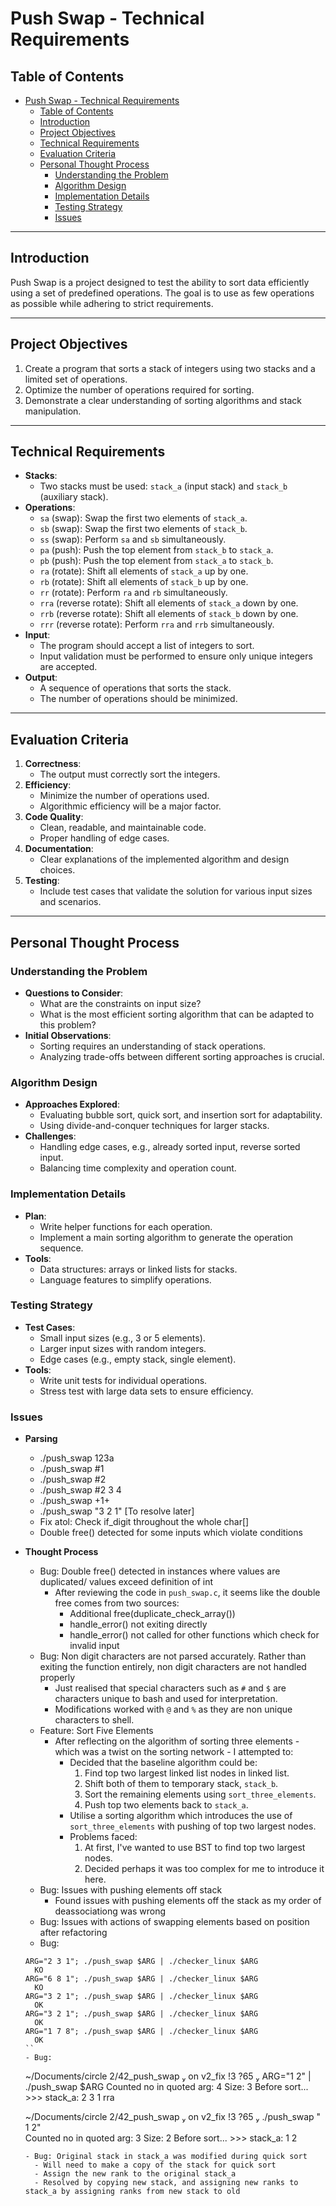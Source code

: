# Push Swap - Technical Requirements

## Table of Contents
- [Push Swap - Technical Requirements](#push-swap---technical-requirements)
  - [Table of Contents](#table-of-contents)
  - [Introduction](#introduction)
  - [Project Objectives](#project-objectives)
  - [Technical Requirements](#technical-requirements)
  - [Evaluation Criteria](#evaluation-criteria)
  - [Personal Thought Process](#personal-thought-process)
    - [Understanding the Problem](#understanding-the-problem)
    - [Algorithm Design](#algorithm-design)
    - [Implementation Details](#implementation-details)
    - [Testing Strategy](#testing-strategy)
    - [Issues](#issues)

---

## Introduction
Push Swap is a project designed to test the ability to sort data efficiently using a set of predefined operations. The goal is to use as few operations as possible while adhering to strict requirements.

---

## Project Objectives
1. Create a program that sorts a stack of integers using two stacks and a limited set of operations.
2. Optimize the number of operations required for sorting.
3. Demonstrate a clear understanding of sorting algorithms and stack manipulation.

---

## Technical Requirements
- **Stacks**:
  - Two stacks must be used: `stack_a` (input stack) and `stack_b` (auxiliary stack).
- **Operations**:
  - `sa` (swap): Swap the first two elements of `stack_a`.
  - `sb` (swap): Swap the first two elements of `stack_b`.
  - `ss` (swap): Perform `sa` and `sb` simultaneously.
  - `pa` (push): Push the top element from `stack_b` to `stack_a`.
  - `pb` (push): Push the top element from `stack_a` to `stack_b`.
  - `ra` (rotate): Shift all elements of `stack_a` up by one.
  - `rb` (rotate): Shift all elements of `stack_b` up by one.
  - `rr` (rotate): Perform `ra` and `rb` simultaneously.
  - `rra` (reverse rotate): Shift all elements of `stack_a` down by one.
  - `rrb` (reverse rotate): Shift all elements of `stack_b` down by one.
  - `rrr` (reverse rotate): Perform `rra` and `rrb` simultaneously.
- **Input**:
  - The program should accept a list of integers to sort.
  - Input validation must be performed to ensure only unique integers are accepted.
- **Output**:
  - A sequence of operations that sorts the stack.
  - The number of operations should be minimized.

---

## Evaluation Criteria
1. **Correctness**:
   - The output must correctly sort the integers.
2. **Efficiency**:
   - Minimize the number of operations used.
   - Algorithmic efficiency will be a major factor.
3. **Code Quality**:
   - Clean, readable, and maintainable code.
   - Proper handling of edge cases.
4. **Documentation**:
   - Clear explanations of the implemented algorithm and design choices.
5. **Testing**:
   - Include test cases that validate the solution for various input sizes and scenarios.

---

## Personal Thought Process

### Understanding the Problem
- **Questions to Consider**:
  - What are the constraints on input size?
  - What is the most efficient sorting algorithm that can be adapted to this problem?
- **Initial Observations**:
  - Sorting requires an understanding of stack operations.
  - Analyzing trade-offs between different sorting approaches is crucial.

### Algorithm Design
- **Approaches Explored**:
  - Evaluating bubble sort, quick sort, and insertion sort for adaptability.
  - Using divide-and-conquer techniques for larger stacks.
- **Challenges**:
  - Handling edge cases, e.g., already sorted input, reverse sorted input.
  - Balancing time complexity and operation count.

### Implementation Details
- **Plan**:
  - Write helper functions for each operation.
  - Implement a main sorting algorithm to generate the operation sequence.
- **Tools**:
  - Data structures: arrays or linked lists for stacks.
  - Language features to simplify operations.

### Testing Strategy
- **Test Cases**:
  - Small input sizes (e.g., 3 or 5 elements).
  - Larger input sizes with random integers.
  - Edge cases (e.g., empty stack, single element).
- **Tools**:
  - Write unit tests for individual operations.
  - Stress test with large data sets to ensure efficiency.

### Issues
- **Parsing**
  -  ./push_swap 123a
  -  ./push_swap #1
  -  ./push_swap #2
  -  ./push_swap #2 3 4
  -  ./push_swap +1+
  -  ./push_swap "3 2 1" [To resolve later]
  -  Fix atol: Check if_digit throughout the whole char[]
  -  Double free() detected for some inputs which violate conditions

- **Thought Process**
  - Bug: Double free() detected in instances where values are duplicated/ values exceed definition of int
    - After reviewing the code in `push_swap.c`, it seems like the double free comes from two sources:
      - Additional free(duplicate_check_array())
      - handle_error() not exiting directly
      - handle_error() not called for other functions which check for invalid input
  - Bug: Non digit characters are not parsed accurately. Rather than exiting the function entirely, non digit characters are not handled properly
    - Just realised that special characters such as `#` and `$` are characters unique to bash and used for interpretation. 
    - Modifications worked with `@` and `%` as they are non unique characters to shell. 
  - Feature: Sort Five Elements
    - After reflecting on the algorithm of sorting three elements - which was a twist on the sorting network - I attempted to:
      - Decided that the baseline algorithm could be:
        1. Find top two largest linked list nodes in linked list. 
        2. Shift both of them to temporary stack, `stack_b`.
        3. Sort the remaining elements using `sort_three_elements`. 
        4. Push top two elements back to `stack_a`.  
      - Utilise a sorting algorithm which introduces the use of `sort_three_elements` with pushing of top two largest nodes. 
      - Problems faced:
        1. At first, I've wanted to use BST to find top two largest nodes. 
        2. Decided perhaps it was too complex for me to introduce it here. 
  - Bug: Issues with pushing elements off stack
    - Found issues with pushing elements off the stack as my order of deassociationg was wrong
  - Bug: Issues with actions of swapping elements based on position after refactoring
  - Bug: 
  ```
  ARG="2 3 1"; ./push_swap $ARG | ./checker_linux $ARG
    KO
  ARG="6 8 1"; ./push_swap $ARG | ./checker_linux $ARG
    KO
  ARG="3 2 1"; ./push_swap $ARG | ./checker_linux $ARG
    OK
  ARG="3 2 1"; ./push_swap $ARG | ./checker_linux $ARG
    OK
  ARG="1 7 8"; ./push_swap $ARG | ./checker_linux $ARG
    OK
  ``
  - Bug: 
  ```
   ~/Documents/circle 2/42_push_swap  on v2_fix !3 ?65  ARG="1 2" | ./push_swap $ARG
      Counted no in quoted arg: 4
      Size: 3
      Before sort...
      >>> stack_a:
      2
      3
      1
      rra

    ~/Documents/circle 2/42_push_swap  on v2_fix !3 ?65  ./push_swap " 1 2"          
      Counted no in quoted arg: 3
      Size: 2
      Before sort...
      >>> stack_a:
      1
      2
  ```
  - Bug: Original stack in stack_a was modified during quick sort
    - Will need to make a copy of the stack for quick sort
    - Assign the new rank to the original stack_a 
    - Resolved by copying new stack, and assigning new ranks to stack_a by assigning ranks from new stack to old
    
